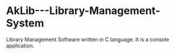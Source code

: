 # AkLib---Library-Management-System
Library Management Software written in C language. It is a console application. 
